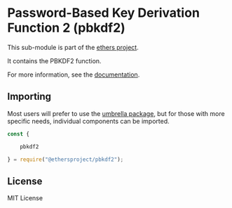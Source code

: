 Password-Based Key Derivation Function 2 (pbkdf2)
=================================================

This sub-module is part of the [ethers project](https://github.com/ethers-io/ethers.js).

It contains the PBKDF2 function.

For more information, see the [documentation](https://docs.ethers.io/v5/api/utils/).

Importing
---------

Most users will prefer to use the [umbrella package](https://www.npmjs.com/package/ethers),
but for those with more specific needs, individual components can be imported.

```javascript
const {

    pbkdf2

} = require("@ethersproject/pbkdf2");
```


License
-------

MIT License
